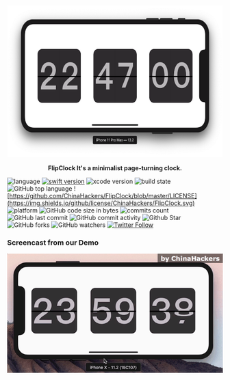 <p align="center"> 
<img  src="https://github.com/ChinaHackers/FlipClock/raw/master/Screencast/Screencast02.png" width="626" height="355"></p>

<p align="center"> <b>FlipClock It's a minimalist page-turning clock. </b></p>

![language](https://img.shields.io/badge/language-swift-orange.svg)
[![swift version](https://img.shields.io/badge/swift-5.1+-blue.svg?style=flat)](https://developer.apple.com/swift/)
![xcode version](https://img.shields.io/badge/xcode-11.2+-red.svg)
![build state](https://img.shields.io/badge/build-passing-brightgreen)
![GitHub top language](https://img.shields.io/github/languages/top/ChinaHackers/FlipClock?color=blueviolet)
![https://github.com/ChinaHackers/FlipClock/blob/master/LICENSE](https://img.shields.io/github/license/ChinaHackers/FlipClock.svg)
![platform](https://img.shields.io/badge/platform-ios-lightgrey.svg)
![GitHub code size in bytes](https://img.shields.io/github/languages/code-size/ChinaHackers/FlipClock?color=ff69b4&label=codeSize)
![commits count](https://badgen.net/github/commits/ChinaHackers/FlipClock)
![GitHub last commit](https://img.shields.io/github/last-commit/ChinaHackers/FlipClock)
![GitHub commit activity](https://img.shields.io/github/commit-activity/m/ChinaHackers/FlipClock)
![Github Star](https://img.shields.io/github/stars/ChinaHackers/FlipClock.svg?style=social&label=Star)
![GitHub forks](https://img.shields.io/github/forks/ChinaHackers/FlipClock?style=social)
![GitHub watchers](https://img.shields.io/github/watchers/ChinaHackers/FlipClock?style=social)
[![Twitter Follow](https://img.shields.io/twitter/follow/LiuChuan_.svg?style=social)](https://twitter.com/LiuChuan_)



### Screencast from our Demo

![](https://github.com/ChinaHackers/FlipClock/raw/master/Screencast/Screencast01.gif)